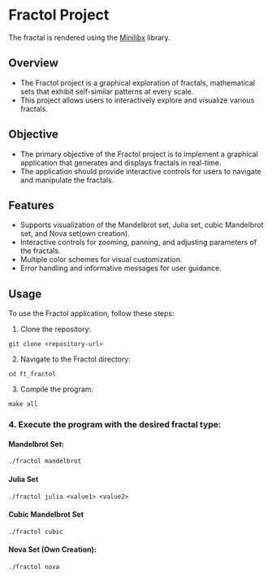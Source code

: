 # Fractol Project
The fractal is rendered using the [Minilibx](https://github.com/42Paris/minilibx-linux.git) library.
## Overview
- The Fractol project is a graphical exploration of fractals, mathematical sets that exhibit self-similar patterns at every scale.
- This project allows users to interactively explore and visualize various fractals.

## Objective
- The primary objective of the Fractol project is to implement a graphical application that generates and displays fractals in real-time.  
- The application should provide interactive controls for users to navigate and manipulate the fractals.

## Features
- Supports visualization of the Mandelbrot set, Julia set, cubic Mandelbrot set, and Nova set(own creation).
- Interactive controls for zooming, panning, and adjusting parameters of the fractals.
- Multiple color schemes for visual customization.
- Error handling and informative messages for user guidance.

## Usage
To use the Fractol application, follow these steps:

1. Clone the repository:
```
git clone <repository-url>
```
2. Navigate to the Fractol directory:
```
cd ft_fractol
```
3. Compile the program:
```
make all
```
### 4. Execute the program with the desired fractal type:
#### Mandelbrot Set:
```
./fractol mandelbrot
```
#### Julia Set
```
./fractol julia <value1> <value2>
```
#### Cubic Mandelbrot Set
```
./fractol cubic
```
#### Nova Set (Own Creation):
```
./fractol nova
```

